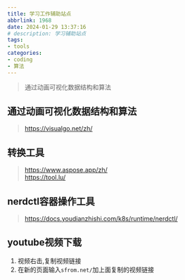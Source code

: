 ```yaml
---
title: 学习工作辅助站点
abbrlink: 1968
date: 2024-01-29 13:37:16
# description: 学习辅助站点
tags: 
- tools
categories: 
- coding
- 算法
---
```


>通过动画可视化数据结构和算法  
<!--more-->

## 通过动画可视化数据结构和算法  
>https://visualgo.net/zh/   
## 转换工具  
>https://www.aspose.app/zh/  
>https://tool.lu/  
## nerdctl容器操作工具  
>https://docs.youdianzhishi.com/k8s/runtime/nerdctl/  

## youtube视频下载  
1. 视频右击,复制视频链接
2. 在新的页面输入`sfrom.net/`加上面复制的视频链接  

